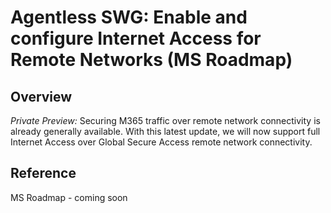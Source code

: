﻿# Agentless SWG: Enable and configure Internet Access for Remote Networks (MS Roadmap)
 
## Overview

*Private Preview:*  Securing M365 traffic over remote network connectivity is already generally available. With this latest update, we will now support full Internet Access over Global Secure Access remote network connectivity.

## Reference

MS Roadmap - coming soon
